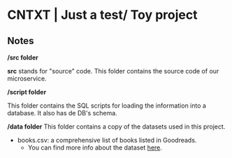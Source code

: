 **CNTXT** | Just a test/ Toy project
===============


## Notes 

**/src folder**

**src** stands for "source" code. This folder contains the source code of our microservice.


**/script folder** 

This folder contains the SQL scripts for loading the information into a database. It also has de DB's schema. 


**/data folder** 
This folder contains a copy of the datasets used in this project.


* books.csv: a comprehensive list of books listed in Goodreads.
    - You can find more info about the dataset [here](https://www.kaggle.com/datasets/jealousleopard/goodreadsbooks).